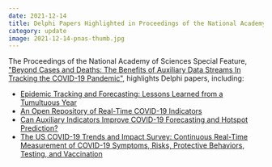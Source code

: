```yaml
---
date: 2021-12-14
title: Delphi Papers Highlighted in Proceedings of the National Academy of Sciences Special Feature
category: update
image: 2021-12-14-pnas-thumb.jpg
---
```


The Proceedings of the National Academy of Sciences Special Feature, ["Beyond Cases and Deaths: The Benefits of Auxiliary Data Streams In Tracking the COVID-19 Pandemic"](https://www.pnas.org/topic/548), highlights Delphi papers, including:

 - [Epidemic Tracking and Forecasting: Lessons Learned from a Tumultuous Year](https://www.pnas.org/content/118/51/e2111456118)
 - [An Open Repository of Real-Time COVID-19 Indicators](https://doi.org/10.1073/pnas.2111452118)
 - [Can Auxiliary Indicators Improve COVID-19 Forecasting and Hotspot Prediction?](https://www.pnas.org/content/118/51/e2111453118)
 - [The US COVID-19 Trends and Impact Survey: Continuous Real-Time Measurement of COVID-19 Symptoms, Risks, Protective Behaviors, Testing, and Vaccination](https://www.pnas.org/content/118/51/e2111454118)
